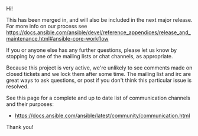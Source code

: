 Hi!

This has been merged in, and will also be included in the next major release.
For more info on our process see <https://docs.ansible.com/ansible/devel/reference_appendices/release_and_maintenance.html#ansible-core-workflow>

If you or anyone else has any further questions, please let us know by stopping by one of the mailing lists or chat channels, as appropriate.

Because this project is very active, we're unlikely to see comments made on closed tickets and we lock them after some time.
The mailing list and irc are great ways to ask questions, or post if you don't think this particular issue is resolved.

See  this page for a complete and up to date list of communication channels and their purposes:

* <https://docs.ansible.com/ansible/latest/community/communication.html>

Thank you!
